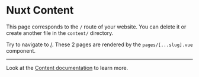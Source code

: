 # Nuxt Content

This page corresponds to the `/` route of your website. You can delete it or create another file in the `content/` directory.

Try to navigate to [/](/). These 2 pages are rendered by the `pages/[...slug].vue` component.

---

Look at the [Content documentation](https://content.nuxtjs.org/) to learn more.
